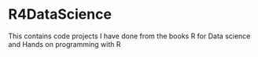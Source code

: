 # R4DataScience
This contains code projects I have done from the books R for Data science and Hands on programming with R
